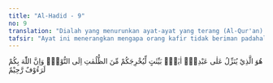 ```yaml
---
title: "Al-Hadid - 9"
no: 9
translation: "Dialah yang menurunkan ayat-ayat yang terang (Al-Qur'an) kepada hamba-Nya (Muhammad) untuk mengeluarkan kamu dari kegelapan kepada cahaya. Dan sungguh, terhadap kamu Allah Maha Penyantun, Maha Penyayang. "
tafsir: "Ayat ini menerangkan mengapa orang kafir tidak beriman padahal Allah telah mengutus rasul-Nya dengan membawa bukti yang nyata agar dapat mengeluarkan mereka dari kegelapan, kekafiran kepada nur iman dan dari alam kesesatan kepada petunjuk. Dengan rahmat-Nya pula maka manusia diajak memikirkan keajaiban ciptaan-Nya agar keimanan semakin sempurna."
---
```


هُوَ الَّذِيْ يُنَزِّلُ عَلٰى عَبْدِهٖٓ اٰيٰتٍۢ بَيِّنٰتٍ لِّيُخْرِجَكُمْ مِّنَ الظُّلُمٰتِ اِلَى النُّوْرِۗ وَاِنَّ اللّٰهَ بِكُمْ لَرَءُوْفٌ رَّحِيْمٌ 
